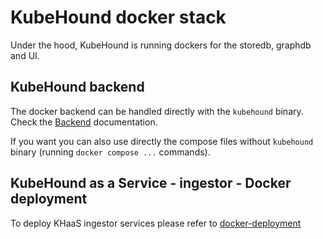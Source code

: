 # KubeHound docker stack

Under the hood, KubeHound is running dockers for the storedb, graphdb and UI.

## KubeHound backend

The docker backend can be handled directly with the `kubehound` binary. Check the [Backend](https://kubehound.io/user-guide/common-operations/#backend) documentation.

If you want you can also use directly the compose files without `kubehound` binary (running `docker compose ...` commands).

## KubeHound as a Service - ingestor - Docker deployment

To deploy KHaaS ingestor services please refer to [docker-deployment](https://kubehound.io/user-guide/khaas-101/#docker-deployment)
